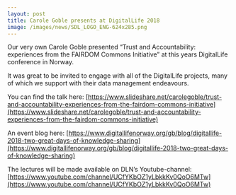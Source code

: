 ```yaml
---
layout: post
title: Carole Goble presents at DigitalLife 2018
image: /images/news/SDL_LOGO_ENG-624x285.png
---
```



Our very own Carole Goble presented “Trust and Accountability: experiences from the FAIRDOM Commons Initiative” at this years DigitalLife conference in Norway.

It was great to be invited to engage with all of the DigitalLife projects, many of which we support with their data management endeavours.

You can find the talk here:
[https://www.slideshare.net/carolegoble/trust-and-accountability-experiences-from-the-fairdom-commons-initiative](https://www.slideshare.net/carolegoble/trust-and-accountability-experiences-from-the-fairdom-commons-initiative)

An event blog here:
[https://www.digitallifenorway.org/gb/blog/digitallife-2018-two-great-days-of-knowledge-sharing](https://www.digitallifenorway.org/gb/blog/digitallife-2018-two-great-days-of-knowledge-sharing)

The lectures will be made available on DLN’s Youtube-channel:
[https://www.youtube.com/channel/UCfYKbOZ1yLbkkKv0QoO6MTw](https://www.youtube.com/channel/UCfYKbOZ1yLbkkKv0QoO6MTw)